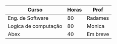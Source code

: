 | Curso      | Horas | Prof        |
|-----------|-------|---------------|
| Eng. de Software      | 80    | Radames   |
| Logica de computação     | 80    | Monica |
| Abex    | 40    | Em breve |

